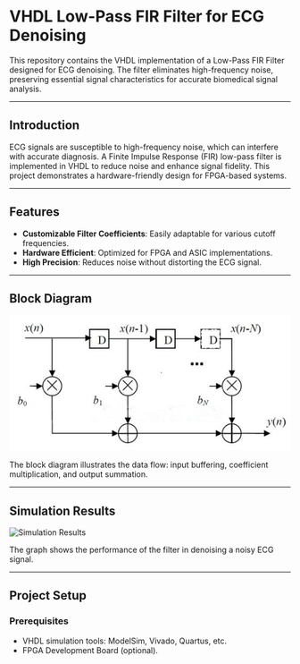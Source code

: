 # VHDL Low-Pass FIR Filter for ECG Denoising  

This repository contains the VHDL implementation of a Low-Pass FIR Filter designed for ECG denoising. The filter eliminates high-frequency noise, preserving essential signal characteristics for accurate biomedical signal analysis.

---

## Introduction  

ECG signals are susceptible to high-frequency noise, which can interfere with accurate diagnosis. A Finite Impulse Response (FIR) low-pass filter is implemented in VHDL to reduce noise and enhance signal fidelity. This project demonstrates a hardware-friendly design for FPGA-based systems. 

---

## Features  

- **Customizable Filter Coefficients**: Easily adaptable for various cutoff frequencies.  
- **Hardware Efficient**: Optimized for FPGA and ASIC implementations.  
- **High Precision**: Reduces noise without distorting the ECG signal.  

---

## Block Diagram  

![Block Diagram](fir.jpg)  

The block diagram illustrates the data flow: input buffering, coefficient multiplication, and output summation.

---

## Simulation Results  

![Simulation Results](https://github.com/anuragvisioner/VHDL-Low-Pass-FIR-Filter-for-ECG-Denoising/blob/main/Screenshot%20(296).png)  

The graph shows the performance of the filter in denoising a noisy ECG signal.

---

## Project Setup  

### Prerequisites  

- VHDL simulation tools: ModelSim, Vivado, Quartus, etc.  
- FPGA Development Board (optional).  


